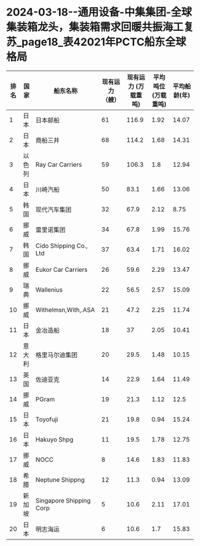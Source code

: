# 2024-03-18--通用设备-中集集团-全球集装箱龙头，集装箱需求回暖共振海工复苏_page18_表42021年PCTC船东全球格局

| 排名 | 国家 | 船东名称 | 现有运力（艘） | 现有运力 (万载重吨) | 平均吨位(万载重吨) | 平均船龄(年) |
| --- | --- | --- | --- | --- | --- | --- |
| 1 | 日本 | 日本邮船 | 61 | 116.9 | 1.92 | 14.07 |
| 2 | 日本 | 商船三井 | 68 | 114.2 | 1.68 | 14.31 |
| 3 | 以色列 | Ray Car Carriers | 59 | 106.3 | 1.8 | 12.94 |
| 4 | 日本 | 川崎汽船 | 50 | 83.1 | 1.66 | 13.06 |
| 5 | 韩国 | 现代汽车集团 | 32 | 67.9 | 2.12 | 8.75 |
| 6 | 挪威 | 雷里诺集团 | 34 | 67.8 | 1.99 | 15.76 |
| 7 | 韩国 | Cido Shipping Co., Ltd | 37 | 63.4 | 1.71 | 16.02 |
| 8 | 挪威 | Eukor Car Carriers | 26 | 59.6 | 2.29 | 13.47 |
| 9 | 瑞典 | Wallenius | 22 | 56.5 | 2.57 | 15.09 |
| 10 | 挪威 | Withelmsn,With,.ASA | 21 | 47.2 | 2.25 | 11.74 |
| 11 | 日本 | 金冶造船 | 18 | 37 | 2.05 | 10.41 |
| 12 | 意大利 | 格里马尔迪集团 | 20 | 29.5 | 1.48 | 10.15 |
| 13 | 英国 | 佐迪亚克 | 14 | 22.9 | 1.64 | 11.49 |
| 14 | 挪威 | PGram | 19 | 21.3 | 1.12 | 12.5 |
| 15 | 日本 | Toyofuji | 21 | 19.8 | 0.94 | 15.24 |
| 16 | 日本 | Hakuyo Shpg | 11 | 19.5 | 1.78 | 12.75 |
| 17 | 挪威 | NOCC | 8 | 14.6 | 1.83 | 11.83 |
| 18 | 希腊 | Neptune Shippng | 12 | 11.3 | 0.94 | 13.09 |
| 19 | 新加坡 | Singapore Shipping Corp | 5 | 10.6 | 2.11 | 17.01 |
| 20 | 日本 | 明志海运 | 6 | 10.6 | 1.7 | 15.83 |